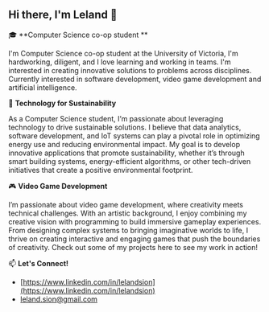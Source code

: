 ## Hi there, I'm Leland 👋

🎓 **Computer Science co-op student **

I'm Computer Science co-op student at the University of Victoria, I'm hardworking, diligent, and I love learning and working in teams. I'm interested in creating innovative solutions to problems across disciplines.  Currently interested in software development, video game development and artificial intelligence. 

🌱 **Technology for Sustainability**

As a Computer Science student, I’m passionate about leveraging technology to drive sustainable solutions. I believe that data analytics, software development, and IoT systems can play a pivotal role in optimizing energy use and reducing environmental impact. My goal is to develop innovative applications that promote sustainability, whether it’s through smart building systems, energy-efficient algorithms, or other tech-driven initiatives that create a positive environmental footprint.

🎮 **Video Game Development**

I’m passionate about video game development, where creativity meets technical challenges. With an artistic background, I enjoy combining my creative vision with programming to build immersive gameplay experiences. From designing complex systems to bringing imaginative worlds to life, I thrive on creating interactive and engaging games that push the boundaries of creativity. Check out some of my projects here to see my work in action!

 📫 **Let's Connect!**
- [https://www.linkedin.com/in/lelandsion](https://www.linkedin.com/in/lelandsion)
- [leland.sion@gmail.com](leland.sion@gmail.com)


<!--
**lelandsion/lelandsion** is a ✨ _special_ ✨ repository because its `README.md` (this file) appears on your GitHub profile.

Here are some ideas to get you started:

- 🔭 I’m currently working on ...
- 🌱 I’m currently learning ...
- 👯 I’m looking to collaborate on ...
- 🤔 I’m looking for help with ...
- 💬 Ask me about ...
- 📫 How to reach me: ...
- 😄 Pronouns: ...
- ⚡ Fun fact: ...
-->

